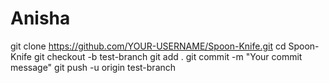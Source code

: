 # Anisha
git clone https://github.com/YOUR-USERNAME/Spoon-Knife.git
cd Spoon-Knife
git checkout -b test-branch
git add .
git commit -m "Your commit message"
git push -u origin test-branch
